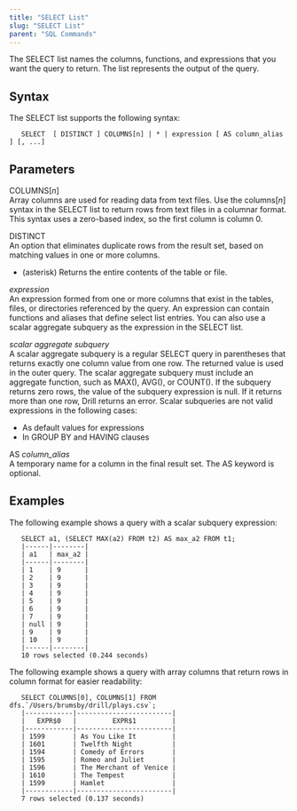 ```yaml
---
title: "SELECT List"
slug: "SELECT List"
parent: "SQL Commands"
---
```


The SELECT list names the columns, functions, and expressions that you want the query to return. The list represents the output of the query.

## Syntax  

The SELECT list supports the following syntax:  

       SELECT  [ DISTINCT ] COLUMNS[n] | * | expression [ AS column_alias ] [, ...]  

## Parameters
COLUMNS[*n*]  
Array columns are used for reading data from text files. Use the columns[*n*] syntax in the SELECT list to return rows from text files in a columnar format. This syntax uses a zero-based index, so the first column is column 0.  

DISTINCT  
An option that eliminates duplicate rows from the result set, based on matching values in one or more columns.
* (asterisk)
Returns the entire contents of the table or file.

*expression*  
An expression formed from one or more columns that exist in the tables, files, or directories referenced by the query. An expression can contain functions and aliases that define select list entries. You can also use a scalar aggregate subquery as the expression in the SELECT list. 

*scalar aggregate subquery*  
A scalar aggregate subquery is a regular SELECT query in parentheses that returns exactly one column value from one row. The returned value is used in the outer query. The scalar aggregate subquery must include an aggregate function, such as MAX(), AVG(), or COUNT(). If the subquery returns zero rows, the value of the subquery expression is null. If it returns more than one row, Drill returns an error.  Scalar subqueries are not valid expressions in the following cases:  

* As default values for expressions
* In GROUP BY and HAVING clauses  

AS *column_alias*  
A temporary name for a column in the final result set. The AS keyword is optional.  

## Examples
The following example shows a query with a scalar subquery expression:  

       SELECT a1, (SELECT MAX(a2) FROM t2) AS max_a2 FROM t1;       
       |------|--------|
       | a1   | max_a2 |
       |------|--------|
       | 1    | 9      |
       | 2    | 9      |
       | 3    | 9      |
       | 4    | 9      |
       | 5    | 9      |
       | 6    | 9      |
       | 7    | 9      |
       | null | 9      |
       | 9    | 9      |
       | 10   | 9      |
       |------|--------|
       10 rows selected (0.244 seconds)

The following example shows a query with array columns that return rows in column format for easier readability:  

       SELECT COLUMNS[0], COLUMNS[1] FROM dfs.`/Users/brumsby/drill/plays.csv`;       
       |------------|------------------------|
       |   EXPR$0   |         EXPR$1         |
       |------------|------------------------|
       | 1599       | As You Like It         |
       | 1601       | Twelfth Night          |
       | 1594       | Comedy of Errors       |
       | 1595       | Romeo and Juliet       |
       | 1596       | The Merchant of Venice |
       | 1610       | The Tempest            |
       | 1599       | Hamlet                 |
       |------------|------------------------|
       7 rows selected (0.137 seconds)
       

